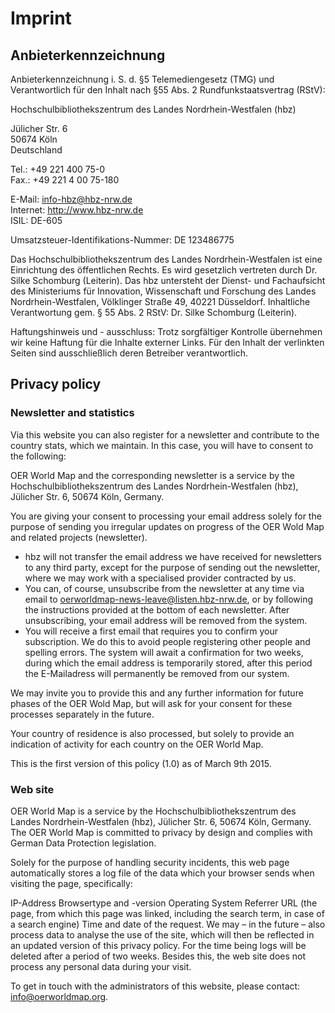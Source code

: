 # Imprint

## Anbieterkennzeichnung

Anbieterkennzeichnung i. S. d. §5 Telemediengesetz (TMG) und Verantwortlich für den Inhalt nach §55 Abs. 2 Rundfunkstaatsvertrag (RStV):

Hochschulbibliothekszentrum des Landes Nordrhein-Westfalen (hbz)

Jülicher Str. 6  
50674 Köln  
Deutschland  

Tel.: +49 221 400 75-0  
Fax.: +49 221 4 00 75-180

E-Mail: [i&#110;f&#111;-hbz&#64;hbz-nrw&#46;&#100;e](mailto:i&#110;f&#111;-hbz&#64;hbz-nrw&#46;&#100;e)  
Internet: http://www.hbz-nrw.de  
ISIL: DE-605  

Umsatzsteuer-Identifikations-Nummer: DE 123486775

 Das Hochschulbibliothekszentrum des Landes Nordrhein-Westfalen ist eine Einrichtung des öffentlichen Rechts. Es wird gesetzlich vertreten durch Dr. Silke Schomburg (Leiterin). Das hbz untersteht der Dienst- und Fachaufsicht des Ministeriums für Innovation, Wissenschaft und Forschung des Landes Nordrhein-Westfalen, Völklinger Straße 49, 40221 Düsseldorf. Inhaltliche Verantwortung gem. § 55 Abs. 2 RStV: Dr. Silke Schomburg (Leiterin).

Haftungshinweis und - ausschluss: Trotz sorgfältiger Kontrolle übernehmen wir keine Haftung für die Inhalte externer Links. Für den Inhalt der verlinkten Seiten sind ausschließlich deren Betreiber verantwortlich.

## <a name="privacy">Privacy policy</a>

### Newsletter and statistics

Via this website you can also register for a newsletter and contribute to the country stats, which we maintain. In this case, you will have to consent to the following:

OER World Map and the corresponding newsletter is a service by the Hochschulbibliothekszentrum des Landes Nordrhein-Westfalen (hbz), Jülicher Str. 6, 50674 Köln, Germany.

You are giving your consent to processing your email address solely for the purpose of sending you irregular updates on progress of the OER Wold Map and related projects (newsletter).

- hbz will not transfer the email address we have received for newsletters to any third party, except for the purpose of sending out the newsletter, where we may work with a specialised provider contracted by us.
- You can, of course, unsubscribe from the newsletter at any time via email to [&#111;&#101;&#114;worl&#100;map-&#110;&#101;w&#115;-leave&#64;list&#101;n&#46;hbz-nrw&#46;d&#101;](mailto:&#111;&#101;&#114;worl&#100;map-&#110;&#101;w&#115;-leave&#64;list&#101;n&#46;hbz-nrw&#46;d&#101;), or by following the instructions provided at the bottom of each newsletter. After unsubscribing, your email address will be removed from the system.
- You will receive a first email that requires you to confirm your subscription. We do this to avoid people registering other people and spelling errors. The system will await a confirmation for two weeks, during which the email address is temporarily stored, after this period the E-Mailadress will permanently be removed from our system.

We may invite you to provide this and any further information for future phases of the OER Wold Map, but will ask for your consent for these processes separately in the future.

Your country of residence is also processed, but solely to provide an indication of activity for each country on the OER World Map.

This is the first version of this policy (1.0) as of March 9th 2015.

### Web site

OER World Map is a service by the Hochschulbibliothekszentrum des Landes Nordrhein-Westfalen (hbz), Jülicher Str. 6, 50674 Köln, Germany. The OER World Map is committed to privacy by design and complies with German Data Protection legislation.

Solely for the purpose of handling security incidents, this web page automatically stores a log file of the data which your browser sends when visiting the page, specifically:

IP-Address
Browsertype and -version
Operating System
Referrer URL (the page, from which this page was linked, including the search term, in case of a search engine)
Time and date of the request.
We may – in the future – also process data to analyse the use of the site, which will then be reflected in an updated version of this privacy policy. For the time being logs will be deleted after a period of two weeks. Besides this, the web site does not process any personal data during your visit.

To get in touch with the administrators of this website, please contact: [in&#102;o&#64;oerw&#111;&#114;ldma&#112;&#46;org](mailto:in&#102;o&#64;oerw&#111;&#114;ldma&#112;&#46;org).

